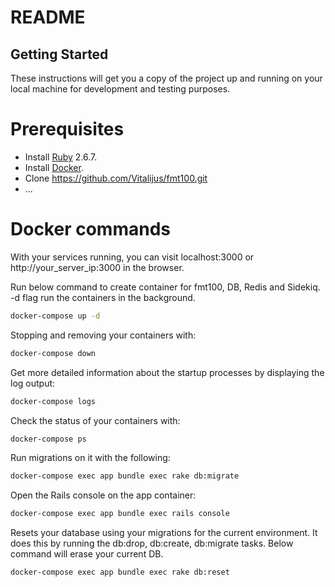# README


## Getting Started

These instructions will get you a copy of the project up and running on your
local machine for development and testing purposes.

# Prerequisites

- Install [Ruby](https://www.ruby-lang.org/en/downloads/) 2.6.7.
- Install [Docker](https://www.docker.com/).
- Clone https://github.com/Vitalijus/fmt100.git
- ...

# Docker commands

With your services running, you can visit localhost:3000 or http://your_server_ip:3000 in the browser.

Run below command to create container for fmt100, DB, Redis and Sidekiq. -d flag run the containers in the background.

```sh
docker-compose up -d
```

Stopping and removing your containers with:

```sh
docker-compose down
```

Get more detailed information about the startup processes by displaying the log output:

```sh
docker-compose logs
```

Check the status of your containers with:

```sh
docker-compose ps
```

Run migrations on it with the following:

```sh
docker-compose exec app bundle exec rake db:migrate
```

Open the Rails console on the app container:

```sh
docker-compose exec app bundle exec rails console
```

Resets your database using your migrations for the current environment. It does this by running the db:drop, db:create, db:migrate tasks. Below command will erase your current DB.

```sh
docker-compose exec app bundle exec rake db:reset
```
